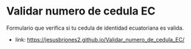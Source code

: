 # Validar numero de cedula EC
Formulario que verifica si tu cedula de identidad ecuatoriana es valida.

* link: https://jesusbriones2.github.io/Validar_numero_de_cedula_EC/
